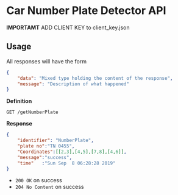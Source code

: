 # Car Number Plate Detector API

**IMPORTAMT**
ADD CLIENT KEY to client_key.json

## Usage

All responses will have the form

```json
{
    "data": "Mixed type holding the content of the response",
    "message": "Description of what happened"
}
```

**Definition**

`GET /getNumberPlate`

**Response**

```json
{
    "identifier": "NumberPlate",
    "plate no":"TN 0455",
    "Coordinates":[[2,3],[4,5],[7,8],[4,6]],
    "message":"success",
    "time"   :"Sun Sep  8 06:28:28 2019"
}
```

- `200 OK` on success
- `204 No Content` on success
